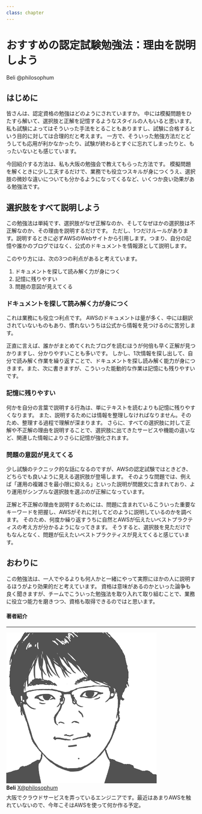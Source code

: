 ```yaml
---
class: chapter
---
```


# おすすめの認定試験勉強法：理由を説明しよう

<div class="flush-right">Beli @philosophum</div>

## はじめに

皆さんは、認定資格の勉強はどのようにされていますか。
中には模擬問題をひたすら解いて、選択肢と正解を記憶するようなスタイルの人もいると思います。
私も試験によってはそういった手法をとることもありますし、試験に合格するという目的に対しては合理的だと考えます。
一方で、そういった勉強方法だとどうしても応用が利かなかったり、試験が終わるとすぐに忘れてしまったりと、もったいないとも感じています。

今回紹介する方法は、私も大阪の勉強会で教えてもらった方法です。
模擬問題を解くときに少し工夫するだけで、業務でも役立つスキルが身につくうえ、選択肢の微妙な違いについても分かるようになってくるなど、いくつか良い効果がある勉強法です。

## 選択肢をすべて説明しよう

この勉強法は単純です、選択肢がなぜ正解なのか、そしてなぜほかの選択肢は不正解なのか、その理由を説明するだけです。
ただし、1つだけルールがあります。説明するときに必ずAWSのWebサイトから引用します。つまり、自分の記憶や誰かのブログではなく、公式のドキュメントを情報源として説明します。

このやり方には、次の3つの利点があると考えています。

1. ドキュメントを探して読み解く力が身につく
2. 記憶に残りやすい
3. 問題の意図が見えてくる

### ドキュメントを探して読み解く力が身につく

これは業務にも役立つ利点です。
AWSのドキュメントは量が多く、中には翻訳されていないものもあり、慣れないうちは公式から情報を見つけるのに苦労します。

正直に言えば、誰かがまとめてくれたブログを読むほうが何倍も早く正解が見つかりますし、分かりやすいことも多いです。
しかし、1次情報を探し出して、自分で読み解く作業を繰り返すことで、ドキュメントを探し読み解く能力が身につきます。また、次に書きますが、こういった能動的な作業は記憶にも残りやすいです。

### 記憶に残りやすい

何かを自分の言葉で説明する行為は、単にテキストを読むよりも記憶に残りやすくなります。
また、説明するためには情報を整理しなければなりません。そのため、整理する過程で理解が深まります。
さらに、すべての選択肢に対して正解や不正解の理由を説明することで、選択肢に出てきたサービスや機能の違いなど、関連した情報によりさらに記憶が強化されます。

### 問題の意図が見えてくる

少し試験のテクニック的な話になるのですが、AWSの認定試験ではときどき、どちらでも良いように見える選択肢が登場します。
そのような問題では、例えば「運用の複雑さを最小限に抑える」といった説明が問題文に含まれており、より運用がシンプルな選択肢を選ぶのが正解になっています。

正解と不正解の理由を説明するためには、問題に含まれているこういった重要なキーワードを把握し、AWSがそれに対してどのように説明しているのかを調べます。
そのため、何度か繰り返すうちに自然とAWSが伝えたいベストプラクティスの考え方が分かるようになってきます。
そうすると、選択肢を見ただけでもなんとなく、問題が伝えたいベストプラクティスが見えてくると感じています。

## おわりに

この勉強法は、一人でやるよりも何人かと一緒にやって実際にほかの人に説明するほうがより効果的だと考えています。
資格は意味があるのかといった論争も良く聞きますが、チームでこういった勉強法を取り入れて取り組むことで、業務に役立つ能力を磨きつつ、資格も取得できるのではと思います。

#### 著者紹介


---

<div class="author-profile">
    <img src="images/beli.png">
    <div>
        <div>
            <b>Beli</b>
            <a href="https://x.com/philosophum">X@philosophum</a>
        </div>
    </div>
</div>
<p style="margin-top: 0.5em; margin-bottom: 2em;">
大阪でクラウドサービスを弄っているエンジニアです。最近はあまりAWSを触れていないので、今年こそはAWSを使って何か作る予定。
</p>
